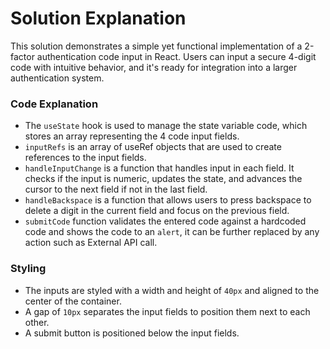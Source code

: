 # Solution Explanation

This solution demonstrates a simple yet functional implementation of a 2-factor authentication code input in React. Users can input a secure 4-digit code with intuitive behavior, and it's ready for integration into a larger authentication system.

### Code Explanation

- The `useState` hook is used to manage the state variable code, which stores an array representing the 4 code input fields.
- `inputRefs` is an array of useRef objects that are used to create references to the input fields.
- `handleInputChange` is a function that handles input in each field. It checks if the input is numeric, updates the state, and advances the cursor to the next field if not in the last field.
- `handleBackspace` is a function that allows users to press backspace to delete a digit in the current field and focus on the previous field.
- `submitCode` function validates the entered code against a hardcoded code and shows the code to an `alert`, it can be further replaced by any action such as External API call.

### Styling

- The inputs are styled with a width and height of `40px` and aligned to the center of the container.
- A gap of `10px` separates the input fields to position them next to each other.
- A submit button is positioned below the input fields.

